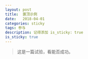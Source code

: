 ```yaml
---
layout: post
title:  置顶示例
date:   2018-04-01
categories: sticky
tags: 参与
description: 记得添加 is_sticky: true
is_sticky: true
---
```


> 这是一篇试验，看能否成功。

